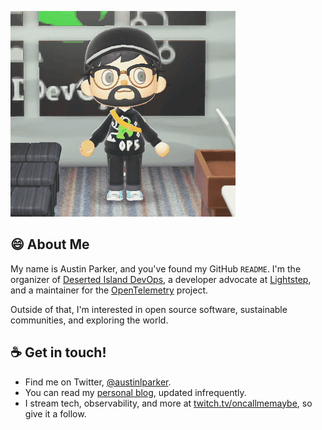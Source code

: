 ![Party Popper! Hello!](https://github.com/austinlparker/austinlparker/raw/master/img/partypopper.gif)

## 😄 About Me
My name is Austin Parker, and you've found my GitHub `README`. I'm the organizer of [Deserted Island DevOps](https://desertedislanddevops.com), a developer advocate at [Lightstep](https://lightstep.com), and a maintainer for the [OpenTelemetry](https://opentelemetry.io) project.

Outside of that, I'm interested in open source software, sustainable communities, and exploring the world.

## ☕ Get in touch!
* Find me on Twitter, [@austinlparker](https://twitter.com/austinlparker).
* You can read my [personal blog](https://aparker.io), updated infrequently.
* I stream tech, observability, and more at [twitch.tv/oncallmemaybe](https://twitch.tv/oncallmemaybe), so give it a follow.


<!--
**austinlparker/austinlparker** is a ✨ _special_ ✨ repository because its `README.md` (this file) appears on your GitHub profile.

Here are some ideas to get you started:

- 🔭 I’m currently working on ...
- 🌱 I’m currently learning ...
- 👯 I’m looking to collaborate on ...
- 🤔 I’m looking for help with ...
- 💬 Ask me about ...
- 📫 How to reach me: ...
- 😄 Pronouns: ...
- ⚡ Fun fact: ...
-->

